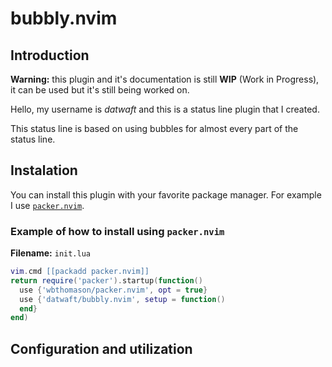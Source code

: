 # bubbly.nvim

## Introduction

**Warning:** this plugin and it's documentation is still **WIP** (Work in Progress), it can be used but it's still being worked on.

Hello, my username is _datwaft_ and this is a status line plugin that I created.

This status line is based on using bubbles for almost every part of the status line.

## Instalation

You can install this plugin with your favorite package manager. For example I use [`packer.nvim`](https://github.com/wbthomason/packer.nvim).

### Example of how to install using `packer.nvim`

**Filename:** `init.lua`

```lua
vim.cmd [[packadd packer.nvim]]
return require('packer').startup(function()
  use {'wbthomason/packer.nvim', opt = true}
  use {'datwaft/bubbly.nvim', setup = function()
  end}
end)
```

## Configuration and utilization


